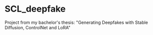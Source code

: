 # SCL_deepfake
Project from my bachelor's thesis: "Generating Deepfakes with Stable Diffusion, ControlNet and LoRA"
